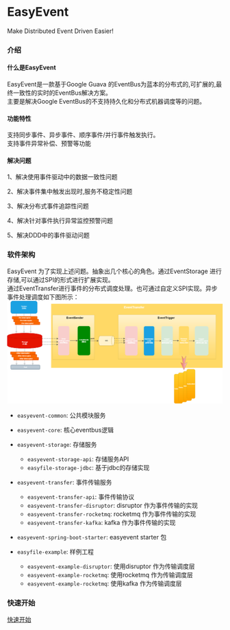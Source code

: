 # EasyEvent

Make Distributed Event Driven Easier!

### 介绍

#### 什么是EasyEvent

EasyEvent是一款基于Google Guava 的EventBus为蓝本的分布式的,可扩展的,最终一致性的实时的EventBus解决方案。\
主要是解决Google EventBus的不支持持久化和分布式机器调度等的问题。

#### 功能特性

支持同步事件、异步事件、顺序事件/并行事件触发执行。\
支持事件异常补偿、预警等功能

#### 解决问题

1、解决使用事件驱动中的数据一致性问题

2、解决事件集中触发出现时,服务不稳定性问题

3、解决分布式事件追踪性问题

4、解决针对事件执行异常监控预警问题

5、解决DDD中的事件驱动问题

### 软件架构

EasyEvent 为了实现上述问题。抽象出几个核心的角色。通过EventStorage 进行存储,可以通过SPI的形式进行扩展实现。\
通过EventTransfer进行事件的分布式调度处理。也可通过自定义SPI实现。异步事件处理调度如下图所示：
![EasyEvent异步事件处理流程示意图](./doc/image/EasyEvent.png)

- `easyevent-common`: 公共模块服务

- `easyevent-core`: 核心eventbus逻辑

- `easyevent-storage`: 存储服务
  - `easyevent-storage-api`: 存储服务API
  - `easyfile-storage-jdbc`: 基于jdbc的存储实现

- `easyevent-transfer`: 事件传输服务
  - `easyevent-transfer-api`: 事件传输协议
  - `easyevent-transfer-disruptor`: disruptor 作为事件传输的实现
  - `easyevent-transfer-rocketmq`: rocketmq 作为事件传输的实现
  - `easyevent-transfer-kafka`: kafka 作为事件传输的实现

- `easyevent-spring-boot-starter`: easyevent starter 包

- `easyfile-example`: 样例工程
  - `easyevent-example-disruptor`: 使用disruptor 作为传输调度层
  - `easyevent-example-rocketmq`: 使用rocketmq 作为传输调度层
  - `easyevent-example-rocketmq`: 使用kafka 作为传输调度层

### 快速开始

[快速开始](doc/QuickStart.md)
